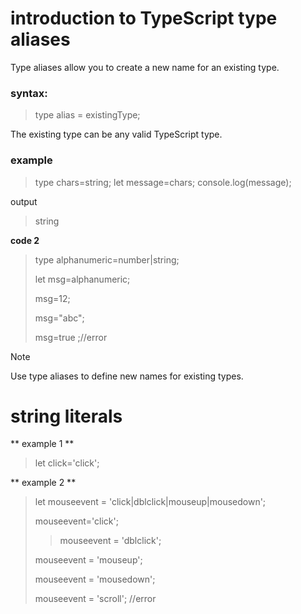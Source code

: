 #  introduction to TypeScript type aliases
Type aliases allow you to create a new name for an existing type. 

### syntax:

> type alias = existingType;

The existing type can be any valid TypeScript type.


### example 

>type chars=string;
>let message=chars;
>console.log(message);

output
>string

**code 2**

>type alphanumeric=number|string;
>
>let msg=alphanumeric;
>
>msg=12;
>
>msg="abc";
>
>msg=true ;//error


> [!NOTE]
> Use type aliases to define new names for existing types.

# string literals

** example 1 **

> let click='click';

** example 2 **

>let mouseevent = 'click|dblclick|mouseup|mousedown';
>
>mouseevent='click';
>
>>mouseevent = 'dblclick';
>
>mouseevent = 'mouseup';
>
>mouseevent = 'mousedown';
>
>mouseevent = 'scroll'; //error
>
